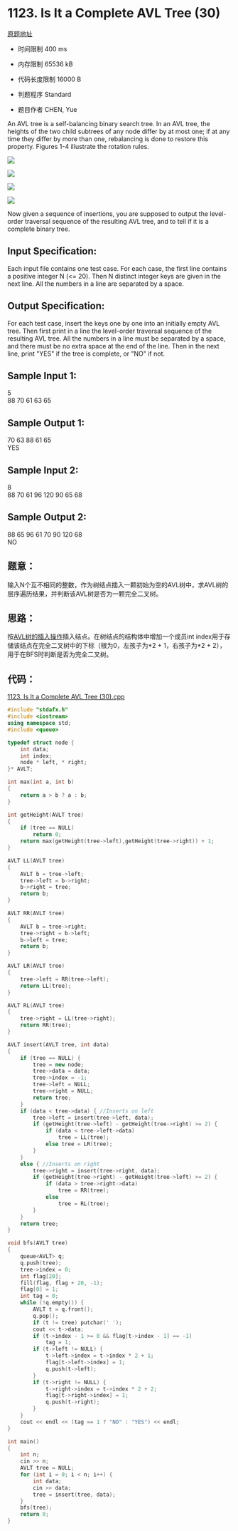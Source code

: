 # 1123. Is It a Complete AVL Tree (30)
[原题地址](https://www.patest.cn/contests/pat-a-practise/1123)


* 时间限制 400 ms



* 内存限制 65536 kB



* 代码长度限制 16000 B



* 判题程序 Standard 

* 题目作者 CHEN, Yue



An AVL tree is a self-balancing binary search tree. In an AVL tree, the heights of the two child subtrees of any node differ by at most one; if at any time they differ by more than one, rebalancing is done to restore this property. Figures 1-4 illustrate the rotation rules.

![](http://nos.patest.cn/mr_ohesevgnyny.jpg)

![](http://nos.patest.cn/mr_ohesfdbkaep.jpg)

![](http://nos.patest.cn/mr_oheseymzi13.jpg)

![](http://nos.patest.cn/mr_ohesfjddti2.jpg)
    

Now given a sequence of insertions, you are supposed to output the level-order traversal sequence of the resulting AVL tree, and to tell if it is a complete binary tree.

## Input Specification: 

Each input file contains one test case. For each case, the first line contains a positive integer N (<= 20). Then N distinct integer keys are given in the next line. All the numbers in a line are separated by a space.

## Output Specification: 

For each test case, insert the keys one by one into an initially empty AVL tree. Then first print in a line the level-order traversal sequence of the resulting AVL tree. All the numbers in a line must be separated by a space, and there must be no extra space at the end of the line. Then in the next line, print "YES" if the tree is complete, or "NO" if not. 
## Sample Input 1:  
5  
88 70 61 63 65  

## Sample Output 1:  
70 63 88 61 65  
YES  

## Sample Input 2:  
8  
88 70 61 96 120 90 65 68  

## Sample Output 2:  
88 65 96 61 70 90 120 68  
NO  

## 题意：

输入N个互不相同的整数，作为树结点插入一颗初始为空的AVL树中，求AVL树的层序遍历结果，并判断该AVL树是否为一颗完全二叉树。


## 思路：

按[AVL树的插入操作](https://github.com/jerrykcode/Data-Structure/blob/master/Tree/AVL_Tree.cpp)插入结点。在树结点的结构体中增加一个成员int index用于存储该结点在完全二叉树中的下标（根为0，左孩子为\*2 + 1，右孩子为\*2 + 2），用于在BFS时判断是否为完全二叉树。

## 代码：

[1123. Is It a Complete AVL Tree (30).cpp](https://github.com/jerrykcode/PAT-Practise/blob/master/PAT%20Advanced%20Level%20Practise/1123.%20Is%20It%20a%20Complete%20AVL%20Tree%20(30)/1123.%20Is%20It%20a%20Complete%20AVL%20Tree%20(30).cpp)

```cpp
#include "stdafx.h"
#include <iostream>
using namespace std;
#include <queue>

typedef struct node {
	int data;
	int index;
	node * left, * right;
}* AVLT;

int max(int a, int b)
{
	return a > b ? a : b;
}

int getHeight(AVLT tree)
{
	if (tree == NULL)
		return 0;
	return max(getHeight(tree->left),getHeight(tree->right)) + 1;
}

AVLT LL(AVLT tree)
{
	AVLT b = tree->left;
	tree->left = b->right;
	b->right = tree;
	return b;
}

AVLT RR(AVLT tree)
{
	AVLT b = tree->right;
	tree->right = b->left;
	b->left = tree;
	return b;
}

AVLT LR(AVLT tree)
{
	tree->left = RR(tree->left);
	return LL(tree);
}

AVLT RL(AVLT tree)
{
	tree->right = LL(tree->right);
	return RR(tree);
}

AVLT insert(AVLT tree, int data)
{
	if (tree == NULL) {
		tree = new node;
		tree->data = data;
		tree->index = -1;
		tree->left = NULL;
		tree->right = NULL;
		return tree;
	}
	if (data < tree->data) { //Inserts on left
		tree->left = insert(tree->left, data);
		if (getHeight(tree->left) - getHeight(tree->right) >= 2) {
			if (data < tree->left->data)
				tree = LL(tree);
			else tree = LR(tree);
		}
	}
	else { //Inserts on right
		tree->right = insert(tree->right, data);
		if (getHeight(tree->right) - getHeight(tree->left) >= 2) {
			if (data > tree->right->data)
				tree = RR(tree);
			else
				tree = RL(tree);
		}
	}
	return tree;
}

void bfs(AVLT tree)
{
	queue<AVLT> q;
	q.push(tree);
	tree->index = 0;
	int flag[20];
	fill(flag, flag + 20, -1);
	flag[0] = 1;
	int tag = 0;
	while (!q.empty()) {
		AVLT t = q.front();
		q.pop();
		if (t != tree) putchar(' ');
		cout << t->data;
		if (t->index - 1 >= 0 && flag[t->index - 1] == -1)
			tag = 1;
		if (t->left != NULL) {
			t->left->index = t->index * 2 + 1;
			flag[t->left->index] = 1;
			q.push(t->left);
		}
		if (t->right != NULL) {
			t->right->index = t->index * 2 + 2;
			flag[t->right->index] = 1;
			q.push(t->right);
		}
	}
	cout << endl << (tag == 1 ? "NO" : "YES") << endl;
}

int main()
{
	int n;
	cin >> n;
	AVLT tree = NULL;
	for (int i = 0; i < n; i++) {
		int data;
		cin >> data;
		tree = insert(tree, data);
	}
	bfs(tree);
    return 0;
}
```
